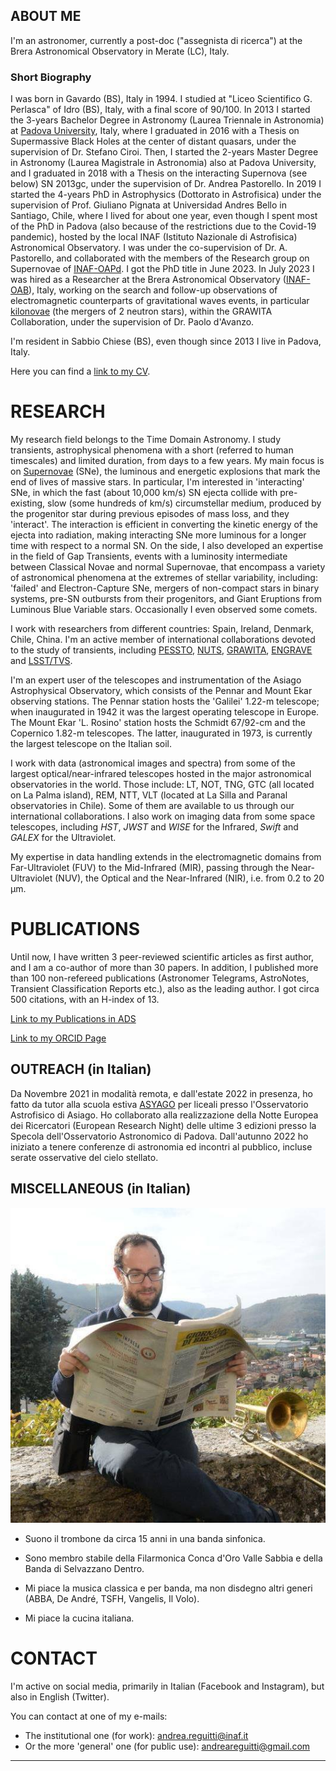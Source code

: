 ## ABOUT ME
I'm an astronomer, currently a post-doc ("assegnista di ricerca") at the Brera Astronomical Observatory in Merate (LC), Italy.

### Short Biography
I was born in Gavardo (BS), Italy in 1994. I studied at "Liceo Scientifico G. Perlasca" of Idro (BS), Italy, with a final score of 90/100.
In 2013 I started the 3-years Bachelor Degree in Astronomy (Laurea Triennale in Astronomia) at [Padova University](https://www.unipd.it/), Italy, where I graduated in 2016 with a Thesis on Supermassive Black Holes at the center of distant quasars, under the supervision of Dr. Stefano Ciroi.
Then, I started the 2-years Master Degree in Astronomy (Laurea Magistrale in Astronomia) also at Padova University, and I graduated in 2018 with a Thesis on the interacting Supernova (see below) SN 2013gc, under the supervision of Dr. Andrea Pastorello.
In 2019 I started the 4-years PhD in Astrophysics (Dottorato in Astrofisica) under the supervision of Prof. Giuliano Pignata at Universidad Andres Bello in Santiago, Chile, where I lived for about one year, even though I spent most of the PhD in Padova (also because of the restrictions due to the Covid-19 pandemic), hosted by the local INAF (Istituto Nazionale di Astrofisica) Astronomical Observatory. 
I was under the co-supervision of Dr. A. Pastorello, and collaborated with the members of the Research group on Supernovae of [INAF-OAPd](https://www.oapd.inaf.it/). I got the PhD title in June 2023. 
In July 2023 I was hired as a Researcher at the Brera Astronomical Observatory ([INAF-OAB](http://www.brera.inaf.it/)), Italy, working on the search and follow-up observations of electromagnetic counterparts of gravitational waves events, in particular [kilonovae](https://en.wikipedia.org/wiki/Kilonova) (the mergers of 2 neutron stars), within the GRAWITA Collaboration, under the supervision of Dr. Paolo d'Avanzo.

I'm resident in Sabbio Chiese (BS), even though since 2013 I live in Padova, Italy.

Here you can find a [link to my CV](./Curriculum_Vitae.pdf "My CV").

# RESEARCH
My research field belongs to the Time Domain Astronomy. I study transients, astrophysical phenomena with a short (referred to human timescales) and limited duration, from days to a few years.
My main focus is on [Supernovae](https://sngroup.oapd.inaf.it/supernova_intro.html) (SNe), the luminous and energetic explosions that mark the end of lives of massive stars.
In particular, I'm interested in 'interacting' SNe, in which the fast (about 10,000 km/s) SN ejecta collide with pre-existing, slow (some hundreds of km/s) circumstellar medium, produced by the progenitor star during previous episodes of mass loss, and they 'interact'. The interaction is efficient in converting the kinetic energy of the ejecta into radiation, making interacting SNe more luminous for a longer time with respect to a normal SN.
On the side, I also developed an expertise in the field of Gap Transients, events with a luminosity intermediate between Classical Novae and normal Supernovae, that encompass a variety of astronomical phenomena at the extremes of stellar variability, including: 'failed' and Electron-Capture SNe, mergers of non-compact stars in binary systems, pre-SN outbursts from their progenitors, and Giant Eruptions from Luminous Blue Variable stars.
Occasionally I even observed some comets.

I work with researchers from different countries: Spain, Ireland, Denmark, Chile, China. I'm an active member of international collaborations devoted to the study of transients, including [PESSTO](https://www.pessto.org/), [NUTS](https://nuts.sn.ie/), [GRAWITA](https://grawita.inaf.it/), [ENGRAVE](http://www.engrave-eso.org/) and [LSST/TVS](https://lsst-tvssc.github.io/).

I'm an expert user of the telescopes and instrumentation of the Asiago Astrophysical Observatory, which consists of the Pennar and Mount Ekar observing stations.
The Pennar station hosts the 'Galilei' 1.22-m telescope; when inaugurated in 1942 it was the largest operating telescope in Europe.
The Mount Ekar 'L. Rosino' station hosts the Schmidt 67/92-cm and the Copernico 1.82-m telescopes. The latter, inaugurated in 1973, is currently the largest telescope on the Italian soil.

I work with data (astronomical images and spectra) from some of the largest optical/near-infrared telescopes hosted in the major astronomical observatories in the world. Those include: LT, NOT, TNG, GTC (all located on La Palma island), REM, NTT, VLT (located at La Silla and Paranal observatories in Chile). Some of them are available to us through our international collaborations.
I also work on imaging data from some space telescopes, including _HST_, _JWST_ and _WISE_ for the Infrared, _Swift_ and _GALEX_ for the Ultraviolet.

My expertise in data handling extends in the electromagnetic domains from Far-Ultraviolet (FUV) to the Mid-Infrared (MIR), passing through the Near-Ultraviolet (NUV), the Optical and the Near-Infrared (NIR), i.e. from 0.2 to 20 µm.

# PUBLICATIONS
Until now, I have written 3 peer-reviewed scientific articles as first author, and I am a co-author of more than 30 papers.
In addition, I published more than 100 non-refereed publications (Astronomer Telegrams, AstroNotes, Transient Classification Reports etc.), also as the leading author.
I got circa 500 citations, with an H-index of 13.

[Link to my Publications in ADS](https://ui.adsabs.harvard.edu/public-libraries/in38wuqjTi6qO-OZzVnzQA "My Publications in ADS")

[Link to my ORCID Page](https://orcid.org/my-orcid?orcid=0000-0003-4254-2724 "My ORCID page")

## OUTREACH (in Italian)

Da Novembre 2021 in modalità remota, e dall'estate 2022 in presenza, ho fatto da tutor alla scuola estiva [ASYAGO](https://schools.dfa.unipd.it/ASYAGO/) per liceali presso l'Osservatorio Astrofisico di Asiago.
Ho collaborato alla realizzazione della Notte Europea dei Ricercatori (European Research Night) delle ultime 3 edizioni presso la Specola dell'Osservatorio Astronomico di Padova.
Dall'autunno 2022 ho iniziato a tenere conferenze di astronomia ed incontri al pubblico, incluse serate osservative del cielo stellato.

## MISCELLANEOUS (in Italian)

![A picture of me](./images/me.jpg)

- Suono il trombone da circa 15 anni in una banda sinfonica.
- Sono membro stabile della Filarmonica Conca d'Oro Valle Sabbia e della Banda di Selvazzano Dentro.

- Mi piace la musica classica e per banda, ma non disdegno altri generi (ABBA, De André, TSFH, Vangelis, Il Volo).
- Mi piace la cucina italiana.

# CONTACT
I'm active on social media, primarily in Italian (Facebook and Instagram), but also in English (Twitter).

You can contact at one of my e-mails:
- The institutional one (for work): andrea.reguitti@inaf.it
- Or the more 'general' one (for public use): andreareguitti@gmail.com

----------------------------------------------------------------------

